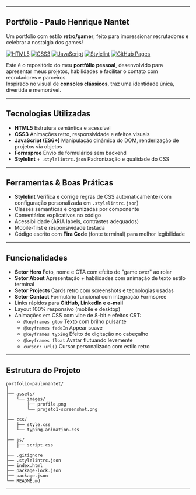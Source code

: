 
---
## Portfólio - Paulo Henrique Nantet

Um portfólio com estilo **retro/gamer**, feito para impressionar recrutadores e celebrar a nostalgia dos games!

[![HTML5](https://img.shields.io/badge/HTML5-E34F26?style=for-the-badge&logo=html5&logoColor=white)](https://developer.mozilla.org/pt-BR/docs/Web/HTML)
[![CSS3](https://img.shields.io/badge/CSS3-1572B6?style=for-the-badge&logo=css3&logoColor=white)](https://developer.mozilla.org/pt-BR/docs/Web/CSS)
[![JavaScript](https://img.shields.io/badge/JavaScript-F7DF1E?style=for-the-badge&logo=javascript&logoColor=black)](https://developer.mozilla.org/pt-BR/docs/Web/JavaScript)
[![Stylelint](https://img.shields.io/badge/Stylelint-000000?style=for-the-badge&logo=stylelint&logoColor=white)](https://stylelint.io/)
[![GitHub Pages](https://img.shields.io/badge/GitHub%20Pages-181515?style=for-the-badge&logo=github&logoColor=white)](https://paulonantet.github.io)

Este é o repositório do meu **portfólio pessoal**, desenvolvido para apresentar meus projetos, habilidades e facilitar o contato com recrutadores e parceiros.  
Inspirado no visual de **consoles clássicos**, traz uma identidade única, divertida e memorável.

---

## Tecnologias Utilizadas

- **HTML5** Estrutura semântica e acessível
- **CSS3** Animações retro, responsividade e efeitos visuais
- **JavaScript (ES6+)** Manipulação dinâmica do DOM, renderização de projetos via objetos
- **Formspree** Envio de formulários sem backend
- **Stylelint** + `.stylelintrc.json` Padronização e qualidade do CSS
  
---

##  Ferramentas & Boas Práticas


- **Stylelint** Verifica e corrige regras de CSS automaticamente (com configuração personalizada em `.stylelintrc.json`)
- Classes semanticas e organizadas por componente
- Comentários explicativos no código
- Acessibilidade (ARIA labels, contrastes adequados)
- Mobile-first e responsividade testada
- Código escrito com **Fira Code** (fonte terminal) para melhor legibilidade

---

## Funcionalidades

- **Setor Hero** Foto, nome e CTA com efeito de "game over" ao rolar
- **Setor About** Apresentação + habilidades com animação de texto estilo terminal
- **Setor Projects** Cards retro com screenshots e tecnologias usadas
- **Setor Contact** Formulário funcional com integração Formspree
- Links rápidos para **GitHub, LinkedIn e e-mail**
- Layout 100% responsivo (mobile e desktop)
- Animações em CSS com vibe de 8-bit e efeitos CRT:
  - `@keyframes glow` Texto com brilho pulsante
  - `@keyframes fadeIn` Appear suave
  - `@keyframes typing` Efeito de digitação no cabeçalho
  - `@keyframes float` Avatar flutuando levemente
  - `cursor: url()` Cursor personalizado com estilo retro

---

## Estrutura do Projeto

```
portfolio-paulonantet/
│
├── assets/
│   └── images/
│       ├── profile.png
│       └── projeto1-screenshot.png           
│
├── css/
│   ├── style.css 
│   └── typing-animation.css  
│
├── js/
│   ├── script.css 
│
├── .gitignore           
├── .stylelintrc.json          
├── index.html         
├── package-lock.json           
├── package.json         
└── README.md   
```
---